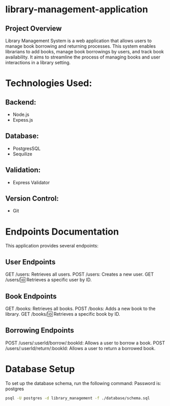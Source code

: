 # library-management-application
 
## Project Overview
Library Management System is a web application that allows users to manage book borrowing and returning processes. This system enables librarians to add books, manage book borrowings by users, and track book availability. It aims to streamline the process of managing books and user interactions in a library setting.



# Technologies Used:
## Backend:
- Node.js
- Expess.js 

## Database:
- PostgresSQL
- Sequilize

## Validation:
- Express Validator

## Version Control: 
- Git


# Endpoints Documentation
This application provides several endpoints:

## User Endpoints
GET /users: Retrieves all users.
POST /users: Creates a new user.
GET /users/:id: Retrieves a specific user by ID.
## Book Endpoints
GET /books: Retrieves all books.
POST /books: Adds a new book to the library.
GET /books/:id: Retrieves a specific book by ID.
## Borrowing Endpoints
POST /users/:userId/borrow/:bookId: Allows a user to borrow a book.
POST /users/:userId/return/:bookId: Allows a user to return a borrowed book.


# Database Setup
To set up the database schema, run the following command:
Password is: postgres
```bash
psql -U postgres -d library_management -f ./database/schema.sql
